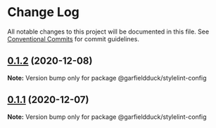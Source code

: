 # Change Log

All notable changes to this project will be documented in this file.
See [Conventional Commits](https://conventionalcommits.org) for commit guidelines.

## [0.1.2](https://github.com/garfieldduck/config-fe/compare/@garfieldduck/stylelint-config@0.1.0...@garfieldduck/stylelint-config@0.1.2) (2020-12-08)

**Note:** Version bump only for package @garfieldduck/stylelint-config





## [0.1.1](https://github.com/garfieldduck/config-fe/compare/@garfieldduck/stylelint-config@0.1.0...@garfieldduck/stylelint-config@0.1.1) (2020-12-07)

**Note:** Version bump only for package @garfieldduck/stylelint-config
